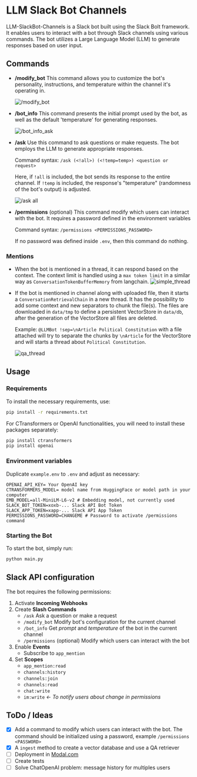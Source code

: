 
# LLM Slack Bot Channels

LLM-SlackBot-Channels is a Slack bot built using the Slack Bolt framework. It enables users to interact with a bot through Slack channels using various commands. The bot utilizes a Large Language Model (LLM) to generate responses based on user input.

## Commands

- **/modify_bot**
    This command allows you to customize the bot's personality, instructions, and temperature within the channel it's operating in.

    ![/modify_bot](https://media3.giphy.com/media/v1.Y2lkPTc5MGI3NjExb3Q1MGJyeWh0OGRsZXZsb2UwZ2pzenc5MGV1M2JzY2x3ZGxkdHQwayZlcD12MV9pbnRlcm5hbF9naWZfYnlfaWQmY3Q9Zw/ebkaDNhWuwaXuTtCuq/giphy.gif)

- **/bot_info**
    This command presents the initial prompt used by the bot, as well as the default 'temperature' for generating responses.

    ![/bot_info_ask](https://media0.giphy.com/media/v1.Y2lkPTc5MGI3NjExYmQ2d2p4YWJzeHVsYWU3bW82aHZrNnp2MmkxMGg5djk3bHRwOXRxcCZlcD12MV9pbnRlcm5hbF9naWZfYnlfaWQmY3Q9Zw/SYCt6tWxsz4aNxxizf/giphy.gif)

- **/ask**
    Use this command to ask questions or make requests. The bot employs the LLM to generate appropriate responses.

    Command syntax: `/ask (<!all>) (<!temp=temp>) <question or request>`

    Here, if `!all` is included, the bot sends its response to the entire channel. If `!temp` is included, the response's "temperature" (randomness of the bot's output) is adjusted.

    ![/ask all](https://media1.giphy.com/media/v1.Y2lkPTc5MGI3NjExM3ViaDFoOHl5MDUyNm9xZmF0MjhvbnhvZXc2eXhoNTR5ZXlyd2Q1eCZlcD12MV9pbnRlcm5hbF9naWZfYnlfaWQmY3Q9Zw/jG1BsNEvEsoKHItOKY/giphy.gif)


- **/permissions** (optional)
    This command modify which users can interact with the bot. It requires a password defined in the environment variables

    Command syntax: `/permissions <PERMISSIONS_PASSWORD>` 

    If no password was defined inside `.env`, then this command do nothing.

### Mentions
- When the bot is mentioned in a thread, it can respond based on the context. The context limit is handled using a `max token limit` in a similar way as `ConversationTokenBufferMemory` from langchain.
    ![simple_thread](https://media3.giphy.com/media/v1.Y2lkPTc5MGI3NjExMzFrMGNyNHh3dGZ1NDJvZGNraXNkeGhueHZ4aTJ1azhjYTU3MmE0cCZlcD12MV9pbnRlcm5hbF9naWZfYnlfaWQmY3Q9Zw/2jCJwf8nQfo226HgN8/giphy.gif)

- If the bot is mentioned in channel along with uploaded file, then it starts a `ConversationRetrievalChain` in a new thread. It has the possibility to add some context and new separators to chunk the file(s). The files are downloaded in `data/tmp` to define a persistent VectorStore in `data/db`, after the generation of the VectorStore all files are deleted.

    Example: `@LLMBot !sep=\nArticle Political Constitution` with a file attached will try to separate the chunks by `\nArticle` for the VectorStore and will starts a thread about `Political Constitution`.

    ![qa_thread](https://media4.giphy.com/media/v1.Y2lkPTc5MGI3NjExZm44c2d4aXJoZHNtazRnb2QydHY2bjJ2ZGMzZzlrdXZ6Y2lhaXBnMSZlcD12MV9pbnRlcm5hbF9naWZfYnlfaWQmY3Q9Zw/POXlBdBJvs1m9Fog1U/giphy.gif)
## Usage

### Requirements 

To install the necessary requirements, use:
```bash
pip install -r requirements.txt
```

For CTransformers or OpenAI functionalities, you will need to install these packages separately:
```bash
pip install ctransformers
pip install openai
```

### Environment variables
Duplicate `example.env` to `.env` and adjust as necessary:
```
OPENAI_API_KEY= Your OpenAI key
CTRANSFORMERS_MODEL= model name from HuggingFace or model path in your computer
EMB_MODEL=all-MiniLM-L6-v2 # Embedding model, not currently used
SLACK_BOT_TOKEN=xoxb-... Slack API Bot Token 
SLACK_APP_TOKEN=xapp-... Slack API App Token
PERMISSIONS_PASSWORD=CHANGEME # Password to activate /permissions command
```

### Starting the Bot
To start the bot, simply run:
```bash
python main.py
```

## Slack API configuration
The bot requires the following permissions:
1. Activate **Incoming Webhooks**
2. Create **Slash Commands**
   - `/ask` Ask a question or make a request
   - `/modify_bot` Modify bot's configuration for the current channel 
   - `/bot_info` Get *prompt* and *temperature* of the bot in the current channel
   - `/permissions` (optional)  Modify which users can interact with the bot
3. Enable **Events**
   - Subscribe to `app_mention`
4. Set **Scopes**
   - `app_mention:read`
   - `channels:history`
   - `channels:join`
   - `channels:read`
   - `chat:write`
   - `im:write`  _<- To notify users about change in permissions_
## ToDo / Ideas
- [x] Add a command to modify which users can interact with the bot. The command should be initialized using a password, example `/permissions <PASSWORD>`
- [x] A `ingest` method to create a vector database and use a QA retriever
- [ ] Deployment in [Modal.com](https://modal.com/)
- [ ] Create tests
- [ ] Solve ChatOpenAI problem: message history for multiples users
